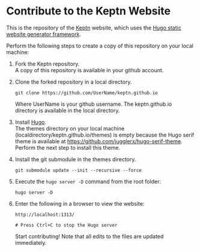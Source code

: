 # Contribute to the Keptn Website

This is the repository of the [Keptn](https://keptn.sh) website, which uses the [Hugo static website generator framework](http://gohugo.io). 

Perform the following steps to create a copy of this repository on your local machine:

1. Fork the Keptn repository.  
A copy of this repository is available in your github account.

1. Clone the forked repository in a local directory.
    ```
    git clone https://github.com/UserName/keptn.github.io
    ``` 
	Where UserName is your github username. The keptn.github.io directory is available in the local directory.
	
1. Install [Hugo](http://gohugo.io).  
The themes directory on your local machine (localdirectory/keptn.github.io/themes) is empty because the Hugo serif theme is available at https://github.com/jugglerx/hugo-serif-theme. Perform the next step to install this theme.

1. Install the git submodule in the themes directory.
    ```
    git submodule update --init --recursive --force
    ```
1. Execute the `hugo server -D` command from the root folder:
    ```
    hugo server -D    
    ```
1. Enter the following in a browser to view the website:
    ```
    http://localhost:1313/
	
	# Press Ctrl+C to stop the Hugo server
    ```
	Start contributing! Note that all edits to the files are updated immediately.
